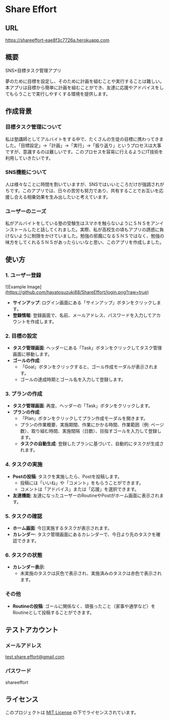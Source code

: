 # Share Effort

## URL
https://shareeffort-eae8f3c7726a.herokuapp.com

## 概要
SNS×目標タスク管理アプリ

夢のために目標を設定し、そのために計画を組むことや実行することは難しい。本アプリは目標から簡単に計画を組むことができ、友達に応援やアドバイスをしてもらうことで実行しやすくする環境を提供します。

## 作成背景

### 目標タスク管理について
私は塾講師としてアルバイトをする中で、たくさんの生徒の目標に携わってきました。「目標設定」→「計画」→「実行」→「振り返り」というプロセスは大事ですが、意識するのは難しいです。このプロセスを容易に行えるようにIT技術を利用していきたいです。

### SNS機能について
人は様々なことに時間を割いていますが、SNSではいいところだけが強調されがちです。このアプリでは、日々の苦労も努力であり、共有することでお互いを応援し合える相乗効果を生み出したいと考えています。

### ユーザーのニーズ
私がアルバイトをしている塾の受験生はスマホを触らないようにＳＮＳをアンインストールしたと話してくれました。実際、私が高校生の頃もアプリの誘惑に負けないように制限をかけていました。勉強の邪魔になるＳＮＳではなく、勉強の味方をしてくれるＳＮＳがあったらいいなと思い、このアプリを作成しました。

## 使い方

### 1. ユーザー登録
![Example Image][(https://github.com/hayatosuzuki88/ShareEffort/login.png?raw=true)](https://github.com/hayatosuzuki88/ShareEffort/issues/55#issue-2568295808)

- **サインアップ**: ログイン画面にある「サインアップ」ボタンをクリックします。
- **登録情報**: 登録画面で、名前、メールアドレス、パスワードを入力してアカウントを作成します。

### 2. 目標の設定
- **タスク管理画面**: ヘッダーにある「Task」ボタンをクリックしてタスク管理画面に移動します。
- **ゴールの作成**:
  - 「Goal」ボタンをクリックすると、ゴール作成モーダルが表示されます。
  - ゴールの達成時期とゴール名を入力して登録します。

### 3. プランの作成
- **タスク管理画面**: 再度、ヘッダーの「Task」ボタンをクリックします。
- **プランの作成**:
  - 「Plan」ボタンをクリックしてプラン作成モーダルを開きます。
  - プランの作業概要、実施期間、作業にかかる時間、作業範囲（例: ページ数）、取り組む時間、実施間隔（日数）、目指すゴールを入力して登録します。
  - **タスクの自動生成**: 登録したプランに基づいて、自動的にタスクが生成されます。

### 4. タスクの実施
- **Postの投稿**: タスクを実施したら、Postを投稿します。
  - 投稿には「いいね」や「コメント」をもらうことができます。
  - コメントは「アドバイス」または「応援」を選択できます。
- **友達機能**: 友達になったユーザーのRoutineやPostがホーム画面に表示されます。

### 5. タスクの確認
- **ホーム画面**: 今日実施するタスクが表示されます。
- **カレンダー**: タスク管理画面にあるカレンダーで、今日より先のタスクを確認できます。

### 6. タスクの状態
- **カレンダー表示**: 
  - 未実施のタスクは灰色で表示され、実施済みのタスクは赤色で表示されます。

### その他
- **Routineの投稿**: ゴールに関係なく、頑張ったこと（家事や通学など）をRoutineとして投稿することができます。

## テストアカウント
### メールアドレス
test.share.effort@gmail.com
### パスワード
shareeffort

## ライセンス
このプロジェクトは [MIT License](LICENSE) の下でライセンスされています。
